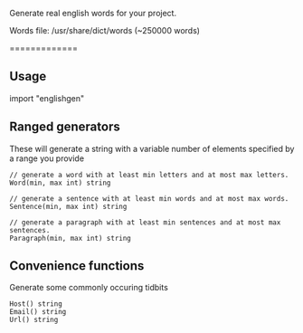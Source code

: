 Generate real english words for your project.

Words file: /usr/share/dict/words (~250000 words)

=============

Usage
-----
import "englishgen"


Ranged generators
-----------------
These will generate a string with a variable number 
of elements specified by a range you provide

    // generate a word with at least min letters and at most max letters.
    Word(min, max int) string  

	// generate a sentence with at least min words and at most max words.
	Sentence(min, max int) string

	// generate a paragraph with at least min sentences and at most max sentences.
	Paragraph(min, max int) string


Convenience functions
---------------------
Generate some commonly occuring tidbits

    Host() string
    Email() string
    Url() string


